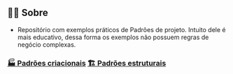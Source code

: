 ## 🤷‍♀️ Sobre 

- Repositório com exemplos práticos de Padrões de projeto. Intuito dele é mais educativo, dessa forma os exemplos não possuem regras de negócio complexas.

### [🏭 Padrões criacionais](https://github.com/AdrianeRibeiro/DesignPatternsRuby/blob/main/criacionais/)   [🏗️ Padrões estruturais](https://github.com/AdrianeRibeiro/DesignPatternsRuby/blob/main/estruturais/)


